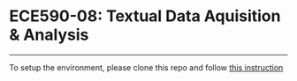 # ECE590-08: Textual Data Aquisition & Analysis
---
To setup the environment, please clone this repo and follow [this instruction](install_instruction.ipynb)